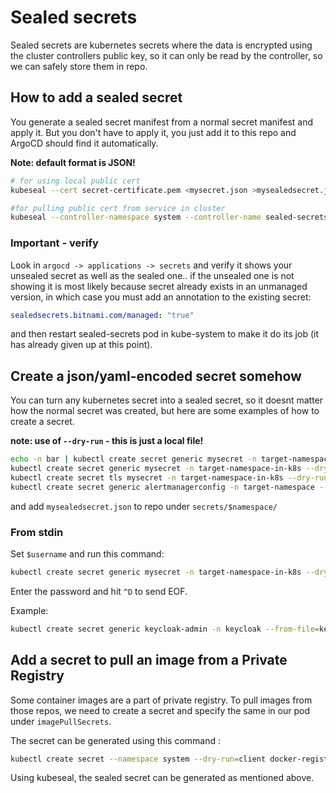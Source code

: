 # Sealed secrets

Sealed secrets are kubernetes secrets where the data is encrypted using the cluster controllers public key, so it can
only be read by the controller, so we can safely store them in repo.

## How to add a sealed secret

You generate a sealed secret manifest from a normal secret manifest and apply it. But you don't have to apply it, you
just add it to this repo and ArgoCD should find it automatically.

**Note: default format is JSON!**

```sh
# for using local public cert
kubeseal --cert secret-certificate.pem <mysecret.json >mysealedsecret.json

#for pulling public cert from service in cluster
kubeseal --controller-namespace system --controller-name sealed-secrets < mysecret.json > mysealedsecret.json
```

### Important - verify

Look in `argocd -> applications -> secrets` and verify it shows your unsealed secret as well as the sealed one.. if the
unsealed one is not showing it is most likely because secret already exists in an unmanaged version, in which case you
must add an annotation to the existing secret:

```yaml
sealedsecrets.bitnami.com/managed: "true"
```

and then restart sealed-secrets pod in kube-system to make it do its job (it has already given up at this point).

## Create a json/yaml-encoded secret somehow

You can turn any kubernetes secret into a sealed secret, so it doesnt matter how the normal secret was created, but here
are some examples of how to create a secret.

**note: use of `--dry-run` - this is just a local file!**

```sh
echo -n bar | kubectl create secret generic mysecret -n target-namespace-in-k8s --dry-run=client --from-file=foo=/dev/stdin -o json >mysecret.json
kubectl create secret generic mysecret -n target-namespace-in-k8s --dry-run=client --from-literal=username=mydevuser -o json >mysecret.json
kubectl create secret tls mysecret -n target-namespace-in-k8s --dry-run=client --key="tls.key" --cert="tls.crt" -o json >mysecret.json
kubectl create secret generic alertmanagerconfig -n target-namespace --from-file=./alertmanager.yml --dry-run=client -o json >mysecret.json
```

and add `mysealedsecret.json` to repo under `secrets/$namespace/`

### From stdin

Set `$username` and run this command:

```sh
kubectl create secret generic mysecret -n target-namespace-in-k8s --dry-run=client --from-file="${username}"=/dev/stdin -o json > mysecret.json
```

Enter the password and hit `^D` to send EOF.

Example:

```sh
kubectl create secret generic keycloak-admin -n keycloak --from-file=keycloak-admin=/dev/stdin -o json > secrets/keycloak/keycloak-secret.json
```

## Add a secret to pull an image from a Private Registry

Some container images are a part of private registry. To pull images from those repos, we need to create a secret and specify the same in our pod under `imagePullSecrets`.

The secret can be generated using this command :

```sh
kubectl create secret --namespace system --dry-run=client docker-registry myDockerSecret --docker-server=<registry-url> --docker-username=xxx --docker-password=xxx -o yaml > myDockerSecret.yaml
```
Using kubeseal, the sealed secret can be generated as mentioned above.
